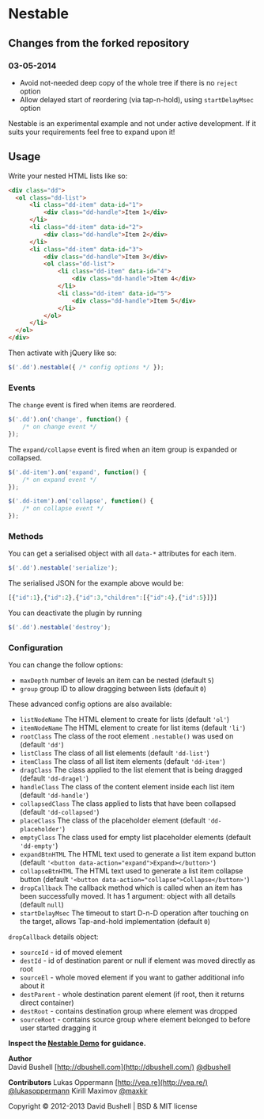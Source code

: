 Nestable
========


## Changes from the forked repository

### 03-05-2014

  * Avoid not-needed deep copy of the whole tree if there is no `reject` option
  * Allow delayed start of reordering (via tap-n-hold), using `startDelayMsec` option

Nestable is an experimental example and not under active development. If it suits your requirements feel free to expand upon it!

## Usage

Write your nested HTML lists like so:

```html
<div class="dd">
  <ol class="dd-list">
      <li class="dd-item" data-id="1">
          <div class="dd-handle">Item 1</div>
      </li>
      <li class="dd-item" data-id="2">
          <div class="dd-handle">Item 2</div>
      </li>
      <li class="dd-item" data-id="3">
          <div class="dd-handle">Item 3</div>
          <ol class="dd-list">
              <li class="dd-item" data-id="4">
                  <div class="dd-handle">Item 4</div>
              </li>
              <li class="dd-item" data-id="5">
                  <div class="dd-handle">Item 5</div>
              </li>
          </ol>
      </li>
  </ol>
</div>
```

Then activate with jQuery like so:

```javascript
$('.dd').nestable({ /* config options */ });
```

### Events

The `change` event is fired when items are reordered.

```javascript
$('.dd').on('change', function() {
	/* on change event */
});
```

The `expand/collapse` event is fired when an item group is expanded or collapsed.

```javascript
$('.dd-item').on('expand', function() {
	/* on expand event */
});

$('.dd-item').on('collapse', function() {
	/* on collapse event */
});
```

### Methods

You can get a serialised object with all `data-*` attributes for each item.

```javascript
$('.dd').nestable('serialize');
```

The serialised JSON for the example above would be:

```javascript
[{"id":1},{"id":2},{"id":3,"children":[{"id":4},{"id":5}]}]
```

You can deactivate the plugin by running

```javascript
$('.dd').nestable('destroy');
```

### Configuration

You can change the follow options:

* `maxDepth` number of levels an item can be nested (default `5`)
* `group` group ID to allow dragging between lists (default `0`)

These advanced config options are also available:

* `listNodeName` The HTML element to create for lists (default `'ol'`)
* `itemNodeName` The HTML element to create for list items (default `'li'`)
* `rootClass` The class of the root element `.nestable()` was used on (default `'dd'`)
* `listClass` The class of all list elements (default `'dd-list'`)
* `itemClass` The class of all list item elements (default `'dd-item'`)
* `dragClass` The class applied to the list element that is being dragged (default `'dd-dragel'`)
* `handleClass` The class of the content element inside each list item (default `'dd-handle'`)
* `collapsedClass` The class applied to lists that have been collapsed (default `'dd-collapsed'`)
* `placeClass` The class of the placeholder element (default `'dd-placeholder'`)
* `emptyClass` The class used for empty list placeholder elements (default `'dd-empty'`)
* `expandBtnHTML` The HTML text used to generate a list item expand button (default `'<button data-action="expand">Expand></button>'`)
* `collapseBtnHTML` The HTML text used to generate a list item collapse button (default `'<button data-action="collapse">Collapse</button>'`)
* `dropCallback` The callback method which is called when an item has been successfully moved. It has 1 argument: object with all details (default `null`)
* `startDelayMsec` The timeout to start D-n-D operation after touching on the target, allows Tap-and-hold implementation (default `0`)

`dropCallback` details object:

* `sourceId` - id of moved element
* `destId` - id of destination parent or null if element was moved directly as root
* `sourceEl` - whole moved element if you want to gather additional info about it
* `destParent` - whole destination parent element (if root, then it returns direct container)
* `destRoot` - contains destination group where element was dropped
* `sourceRoot` - contains source group where element belonged to before user started dragging it

**Inspect the [Nestable Demo](http://lukasoppermann.github.com/Nestable/) for guidance.**

**Author**   
David Bushell [http://dbushell.com](http://dbushell.com/) [@dbushell](http://twitter.com/dbushell/)

**Contributors**
Lukas Oppermann [http://vea.re](http://vea.re/) [@lukasoppermann](http://twitter.com/lukasoppermann/)
Kirill Maximov [@maxkir](http://twitter.com/maxkir/)

Copyright © 2012-2013 David Bushell | BSD & MIT license
